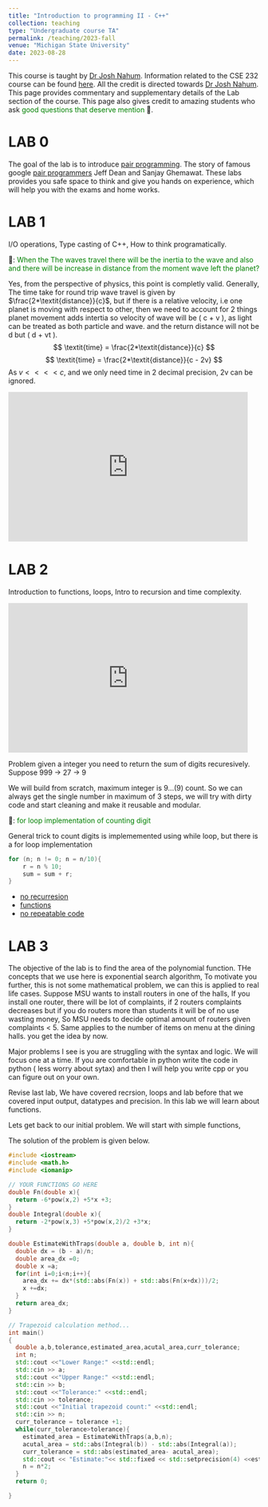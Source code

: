 ```yaml
---
title: "Introduction to programming II - C++"
collection: teaching
type: "Undergraduate course TA"
permalink: /teaching/2023-fall
venue: "Michigan State University"
date: 2023-08-28
---
```

This course is taught by [Dr Josh Nahum](http://www.nahum.us/). Information related to the CSE 232 course can be found [here](https://www.cse.msu.edu/~cse232/). All the credit is directed towards [Dr Josh Nahum](http://www.nahum.us/). This page provides commentary and supplementary details of the Lab section of the course. This page also gives credit to amazing students who ask  <span style="color:green"> good questions that deserve mention </span> 🍫.


# LAB 0
The goal of the lab is to introduce [pair programming](https://martinfowler.com/articles/on-pair-programming.html). The story of famous google [pair programmers](https://www.newyorker.com/magazine/2018/12/10/the-friendship-that-made-google-huge) Jeff Dean and Sanjay Ghemawat. These labs provides you safe space to think and give you hands on experience, which will help you with the exams and home works.
# LAB 1
I/O operations, Type casting of C++, How to think programatically.

🍫: <span style="color:green">When the The waves travel there will be the inertia to the wave and also and there will be increase in distance from the moment wave left the planet?</span>

Yes, from the perspective of physics, this point is completly valid. Generally, The time take for round trip wave travel is given by $\frac{2*\textit{distance}}{c}$, but if there is a relative velocity, i.e one planet is moving with respect to other, then we need to account for 2 things planet movement adds intertia so velocity of wave will be ( c + v ), as light can be treated as both particle and wave. and the return distance will not be d but ( d + vt ). 
$$
\textit{time} = \frac{2*\textit{distance}}{c}
$$
$$
\textit{time} = \frac{2*\textit{distance}}{c - 2v}
$$
As $v <<<< c$, and we only need time in 2 decimal precision, 2v can be ignored.

<iframe src="https://docs.google.com/presentation/d/e/2PACX-1vR1fDeBXfSHbF3kliFZc5IhWyQWpLpFpqThbTY1HNpkyvbtikJKjelski9jHFb4U8xU7sc_LdyAv9F9/embed?start=true&loop=false&delayms=30000" frameborder="0" width="480" height="299" allowfullscreen="true" mozallowfullscreen="true" webkitallowfullscreen="true"></iframe>

# LAB 2
Introduction to functions, loops, Intro to recursion and time complexity.

<iframe src="https://docs.google.com/presentation/d/e/2PACX-1vTz2gJyantbKlGkKQFVdtWjANmFwfrnl0MIC-B4OZPXEBXTV146AKwuk6-NTriHB_bajnmhGorZAvt-/embed?start=true&loop=false&delayms=5000" frameborder="0" width="480" height="299" allowfullscreen="true" mozallowfullscreen="true" webkitallowfullscreen="true"></iframe>

Problem given a integer you need to return the sum of digits recuresively.
Suppose 999 -> 27 -> 9

We will build from scratch, maximum integer is 9...(9) count. So we can always get the single number in maximum of 3 steps, we will try with dirty code and start cleaning and make it reusable and modular.

🍫: <span style="color:green">for loop implementation of counting digit</span>

General trick to count digits is implememented using while loop, but there is a for loop implementation
```cpp
for (n; n != 0; n = n/10){
    r = n % 10;
    sum = sum + r;
}
```

- [no recurresion](/files/lab_cpp/no_recursion.cpp)
- [functions](/files/lab_cpp/add_function.cpp)
- [no repeatable code](/files/lab_cpp/full_recurssion.cpp)

# LAB 3
The objective of the lab is to find the area of the polynomial function.
THe concepts that we use here is exponential search algorithm, To motivate you further, this is not some mathematical problem, we can this is applied to real life cases.
Suppose MSU wants to install routers in one of the halls, If you install one router, there will be lot of complaints, if 2 routers complaints decreases but if you do routers more than students it will be of no use wasting money, So MSU needs to decide optimal amount of routers given complaints < 5.
Same applies to the number of items on menu at the dining halls. you get the idea by now.

Major problems I see is you are struggling with the syntax and logic. We will focus one at a time. If you are comfortable in python write the code in python ( less worry about sytax) and then I will help you write cpp or you can figure out on your own.

Revise last lab, We have covered recrsion, loops and lab before that we covered input output, datatypes and precision. In this lab we will learn about functions.

Lets get back to our initial problem.
We will start with simple functions, 



The solution of the problem is given below. 
```cpp
#include <iostream>
#include <math.h>
#include <iomanip> 

// YOUR FUNCTIONS GO HERE
double Fn(double x){
  return -6*pow(x,2) +5*x +3;
}
double Integral(double x){
  return -2*pow(x,3) +5*pow(x,2)/2 +3*x;
}

double EstimateWithTraps(double a, double b, int n){
  double dx = (b - a)/n;
  double area_dx =0;
  double x =a;
  for(int i=0;i<n;i++){
    area_dx += dx*(std::abs(Fn(x)) + std::abs(Fn(x+dx)))/2;
    x +=dx;
  }
  return area_dx;
}

// Trapezoid calculation method...
int main()
{
  double a,b,tolerance,estimated_area,acutal_area,curr_tolerance;
  int n;
  std::cout <<"Lower Range:" <<std::endl;
  std::cin >> a;
  std::cout <<"Upper Range:" <<std::endl;
  std::cin >> b;
  std::cout <<"Tolerance:" <<std::endl;
  std::cin >> tolerance;
  std::cout <<"Initial trapezoid count:" <<std::endl;
  std::cin >> n;
  curr_tolerance = tolerance +1;
  while(curr_tolerance>tolerance){
    estimated_area = EstimateWithTraps(a,b,n);
    acutal_area = std::abs(Integral(b)) - std::abs(Integral(a));
    curr_tolerance = std::abs(estimated_area- acutal_area);
    std::cout << "Estimate:"<< std::fixed << std::setprecision(4) <<estimated_area << ", Number of Traps:"<<n<<", Diff:"<<curr_tolerance<<std::endl;
    n = n*2;
  }
  return 0;

}



```



